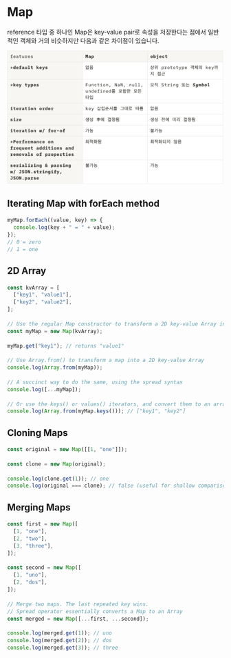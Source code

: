 # Map

reference 타입 중 하나인 Map은 key-value pair로 속성을 저장한다는 점에서 일반적인 객체와 거의 비슷하지만 다음과 같은 차이점이 있습니다.

![Map과 Object 차이점](../image/map_object_diff.png)

## Iterating Map with forEach method

```js
myMap.forEach((value, key) => {
  console.log(key + " = " + value);
});
// 0 = zero
// 1 = one
```

## 2D Array

```js
const kvArray = [
  ["key1", "value1"],
  ["key2", "value2"],
];

// Use the regular Map constructor to transform a 2D key-value Array into a map
const myMap = new Map(kvArray);

myMap.get("key1"); // returns "value1"

// Use Array.from() to transform a map into a 2D key-value Array
console.log(Array.from(myMap));

// A succinct way to do the same, using the spread syntax
console.log([...myMap]);

// Or use the keys() or values() iterators, and convert them to an array
console.log(Array.from(myMap.keys())); // ["key1", "key2"]
```

## Cloning Maps

```js
const original = new Map([[1, "one"]]);

const clone = new Map(original);

console.log(clone.get(1)); // one
console.log(original === clone); // false (useful for shallow comparison)
```

## Merging Maps

```js
const first = new Map([
  [1, "one"],
  [2, "two"],
  [3, "three"],
]);

const second = new Map([
  [1, "uno"],
  [2, "dos"],
]);

// Merge two maps. The last repeated key wins.
// Spread operator essentially converts a Map to an Array
const merged = new Map([...first, ...second]);

console.log(merged.get(1)); // uno
console.log(merged.get(2)); // dos
console.log(merged.get(3)); // three
```
